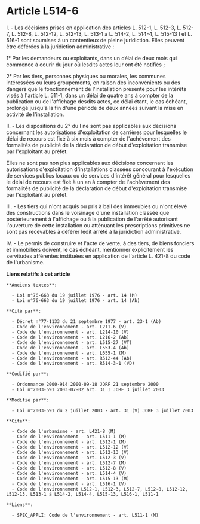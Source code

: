# Article L514-6

I. - Les décisions prises en application des articles L. 512-1, L. 512-3, L. 512-7, L. 512-8, L. 512-12, L. 512-13, L. 513-1
à L. 514-2, L. 514-4, L. 515-13 I et L. 516-1 sont soumises à un contentieux de pleine juridiction. Elles peuvent être
déférées à la juridiction administrative :

1° Par les demandeurs ou exploitants, dans un délai de deux mois qui commence à courir du jour où lesdits actes leur ont été
notifiés ;

2° Par les tiers, personnes physiques ou morales, les communes intéressées ou leurs groupements, en raison des inconvénients
ou des dangers que le fonctionnement de l'installation présente pour les intérêts visés à l'article L. 511-1, dans un délai
de quatre ans à compter de la publication ou de l'affichage desdits actes, ce délai étant, le cas échéant, prolongé jusqu'à
la fin d'une période de deux années suivant la mise en activité de l'installation.

II. - Les dispositions du 2° du I ne sont pas applicables aux décisions concernant les autorisations d'exploitation de
carrières pour lesquelles le délai de recours est fixé à six mois à compter de l'achèvement des formalités de publicité de la
déclaration de début d'exploitation transmise par l'exploitant au préfet.

Elles ne sont pas non plus applicables aux décisions concernant les autorisations d'exploitation d'installations classées
concourant à l'exécution de services publics locaux ou de services d'intérêt général pour lesquelles le délai de recours est
fixé à un an à compter de l'achèvement des formalités de publicité de la déclaration de début d'exploitation transmise par
l'exploitant au préfet.

III. - Les tiers qui n'ont acquis ou pris à bail des immeubles ou n'ont élevé des constructions dans le voisinage d'une
installation classée que postérieurement à l'affichage ou à la publication de l'arrêté autorisant l'ouverture de cette
installation ou atténuant les prescriptions primitives ne sont pas recevables à déférer ledit arrêté à la juridiction
administrative.

IV. - Le permis de construire et l'acte de vente, à des tiers, de biens fonciers et immobiliers doivent, le cas échéant,
mentionner explicitement les servitudes afférentes instituées en application de l'article L. 421-8 du code de l'urbanisme.

**Liens relatifs à cet article**

	**Anciens textes**:

	  - Loi n°76-663 du 19 juillet 1976 - art. 14 (M)
	  - Loi n°76-663 du 19 juillet 1976 - art. 14 (Ab)

	**Cité par**:

	  - Décret n°77-1133 du 21 septembre 1977 - art. 23-1 (Ab)
	  - Code de l'environnement - art. L211-6 (V)
	  - Code de l'environnement - art. L214-10 (V)
	  - Code de l'environnement - art. L216-2 (Ab)
	  - Code de l'environnement - art. L515-27 (VT)
	  - Code de l'environnement - art. L553-4 (Ab)
	  - Code de l'environnement - art. L655-1 (M)
	  - Code de l'environnement - art. R512-44 (Ab)
	  - Code de l'environnement - art. R514-3-1 (VD)

	**Codifié par**:

	  - Ordonnance 2000-914 2000-09-18 JORF 21 septembre 2000
	  - Loi n°2003-591 2003-07-02 art. 31 I JORF 3 juillet 2003

	**Modifié par**:

	  - Loi n°2003-591 du 2 juillet 2003 - art. 31 (V) JORF 3 juillet 2003

	**Cite**:

	  - Code de l'urbanisme - art. L421-8 (M)
	  - Code de l'environnement - art. L511-1 (M)
	  - Code de l'environnement - art. L512-1 (M)
	  - Code de l'environnement - art. L512-12 (V)
	  - Code de l'environnement - art. L512-13 (V)
	  - Code de l'environnement - art. L512-3 (V)
	  - Code de l'environnement - art. L512-7 (M)
	  - Code de l'environnement - art. L512-8 (V)
	  - Code de l'environnement - art. L514-4 (V)
	  - Code de l'environnement - art. L515-13 (M)
	  - Code de l'environnement - art. L516-1 (V)
	  - Code de l'environnement L512-1, L512-3, L512-7, L512-8, L512-12, L512-13, L513-1 à L514-2, L514-4, L515-13, L516-1, L511-1

	**Liens**:

	  - SPEC_APPLI: Code de l'environnement - art. L511-1 (M)
